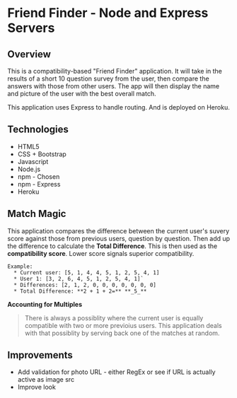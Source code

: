 # Friend Finder - Node and Express Servers

## Overview

This is a compatibility-based "Friend Finder" application. It will take in the results of a short 10 question survey from the user, then compare the answers with those from other users. The app will then display the name and picture of the user with the best overall match.

This application uses Express to handle routing. And is deployed on Heroku.

## Technologies
  * HTML5
  * CSS + Bootstrap
  * Javascript
  * Node.js
  * npm - Chosen
  * npm - Express
  * Heroku

## Match Magic
This application compares the difference between the current user's suvery score against those from previous users, question by question. Then add up the difference to calculate the **Total Difference**. This is then used as the **compatibility score**. Lower score signals superior compatibility.
```
Example:
  * Current user: [5, 1, 4, 4, 5, 1, 2, 5, 4, 1]
  * User 1: [3, 2, 6, 4, 5, 1, 2, 5, 4, 1]`
  * Differences: [2, 1, 2, 0, 0, 0, 0, 0, 0, 0]
  * Total Difference: **2 + 1 + 2=** **_5_** 
```  
**Accounting for Multiples**
>There is always a possiblity where the current user is equally compatible with two or more previoius users. This application deals with that possiblity by serving back one of the matches at random.

## Improvements
  * Add validation for photo URL - either RegEx or see if URL is actually active as image src
  * Improve look
